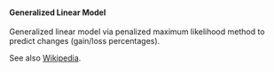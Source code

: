 <script type="text/javascript"
  src="http://cdn.mathjax.org/mathjax/latest/MathJax.js?config=TeX-AMS-MML_HTMLorMML">
</script>

#### Generalized Linear Model

Generalized linear model via penalized maximum likelihood method to predict changes (gain/loss percentages). 

See also [Wikipedia](https://en.wikipedia.org/wiki/Generalized_linear_model).

